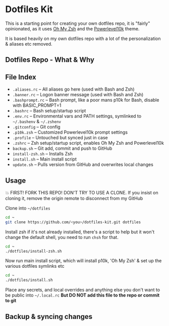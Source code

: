 # Dotfiles Kit

This is a starting point for creating your own dotfiles repo, it is "fairly" opinionated, as it uses [Oh My Zsh](https://ohmyz.sh/) and the [Powerlevel10k](https://github.com/romkatv/powerlevel10k) theme.

It is based heavily on my own dotfiles repo with a lot of the personalization & aliases etc removed.

## Dotfiles Repo - What & Why

## File Index

- `.aliases.rc` – All aliases go here (used with Bash and Zsh)
- `.banner.rc` – Logon banner message (used with Bash and Zsh)
- `.bashprompt.rc` – Bash prompt, like a poor mans p10k for Bash, disable with BASIC_PROMPT=1
- `.bashrc` – Bash setup/startup script
- `.env.rc` – Environmental vars and PATH settings, symlinked to `~/.bashenv` & `~/.zshenv`
- `.gitconfig` – Git config
- `.p10k.zsh` – Customized Powerlevel10k prompt settings
- `.profile` – Untouched but synced just in case
- `.zshrc` – Zsh setup/startup script, enables Oh My Zsh and Powerlevel10k
- `backup.sh` – Git add, commit and push to GitHub
- `install-zsh.sh` – Installs Zsh
- `install.sh` – Main install script
- `update.sh` – Pulls version from GitHub and overwrites local changes

## Usage

💥 FIRST! FORK THIS REPO! DON'T TRY TO USE A CLONE. If you insist on cloning it, remove the origin remote to disconnect from my GitHub

Clone into `~/dotfiles`

```bash
cd ~
git clone https://github.com/<you>/dotfiles-kit.git dotfiles
```

Install zsh if it's not already installed, there's a script to help but it won't change the default shell, you need to run `chsh` for that.

```bash
cd ~
./dotfiles/install-zsh.sh
```

Now run main install script, which will install p10k, 'Oh My Zsh' & set up the various dotfiles symlinks etc

```bash
cd ~
./dotfiles/install.sh
```

Place any secrets, and local overrides and anything else you don't want to be public into `~/.local.rc` **But DO NOT add this file to the repo or commit to git**

## Backup & syncing changes